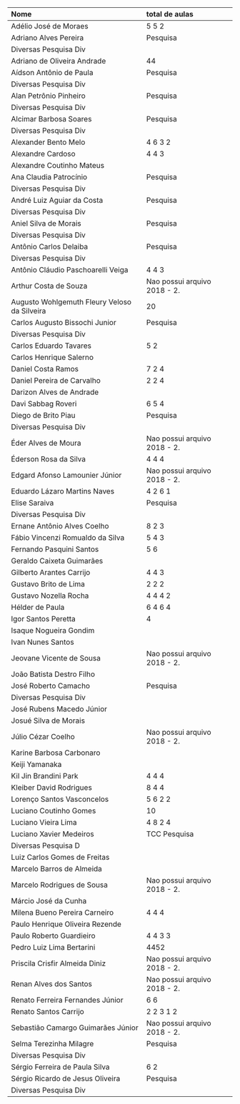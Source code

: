 | Nome | total de aulas |
| :---- | :---- |
| Adélio José de Moraes | 5 5 2 |
| Adriano Alves Pereira | Pesquisa
Diversas Pesquisa Div |
| Adriano de Oliveira Andrade | 44 |
| Aídson Antônio de Paula | Pesquisa
Diversas Pesquisa Div |
| Alan Petrônio Pinheiro | Pesquisa
Diversas Pesquisa Div |
| Alcimar Barbosa Soares | Pesquisa
Diversas Pesquisa Div |
| Alexander Bento Melo | 4 6 3 2 |
| Alexandre Cardoso | 4 4 3 |
| Alexandre Coutinho Mateus |  |
| Ana Claudia Patrocínio | Pesquisa
Diversas Pesquisa Div |
| André Luiz Aguiar da Costa | Pesquisa
Diversas Pesquisa Div |
| Aniel Silva de Morais | Pesquisa
Diversas Pesquisa Div |
| Antônio Carlos Delaiba | Pesquisa
Diversas Pesquisa Div |
| Antônio Cláudio Paschoarelli Veiga | 4 4 3 |
| Arthur Costa de Souza | Nao possui arquivo 2018 - 2.|
| Augusto Wohlgemuth Fleury Veloso da Silveira | 20 |
| Carlos Augusto Bissochi Junior | Pesquisa
Diversas Pesquisa Div |
| Carlos Eduardo Tavares | 5 2 |
| Carlos Henrique Salerno |  |
| Daniel Costa Ramos | 7 2 4 |
| Daniel Pereira de Carvalho | 2 2 4 |
| Darizon Alves de Andrade |  |
| Davi Sabbag Roveri | 6 5 4 |
| Diego de Brito Piau | Pesquisa
Diversas Pesquisa Div |
| Éder Alves de Moura | Nao possui arquivo 2018 - 2.|
| Éderson Rosa da Silva | 4 4 4 |
| Edgard Afonso Lamounier Júnior | Nao possui arquivo 2018 - 2.|
| Eduardo Lázaro Martins Naves | 4 2 6 1 |
| Elise Saraiva | Pesquisa
Diversas Pesquisa Div |
| Ernane Antônio Alves Coelho | 8 2 3 |
| Fábio Vincenzi Romualdo da Silva | 5 4 3 |
| Fernando Pasquini Santos | 5 6 |
| Geraldo Caixeta Guimarães |  |
| Gilberto Arantes Carrijo | 4 4 3 |
| Gustavo Brito de Lima | 2 2 2 |
| Gustavo Nozella Rocha | 4 4 4 2 |
| Hélder de Paula | 6 4 6 4 |
| Igor Santos Peretta | 4 |
| Isaque Nogueira Gondim |  |
| Ivan Nunes Santos |  |
| Jeovane Vicente de Sousa | Nao possui arquivo 2018 - 2.|
| João Batista Destro Filho |  |
| José Roberto Camacho | Pesquisa
Diversas Pesquisa Div |
| José Rubens Macedo Júnior |  |
| Josué Silva de Morais |  |
| Júlio Cézar Coelho | Nao possui arquivo 2018 - 2.|
| Karine Barbosa Carbonaro |  |
| Keiji Yamanaka |  |
| Kil Jin Brandini Park | 4 4 4 |
| Kleiber David Rodrigues | 8 4 4 |
| Lorenço Santos Vasconcelos | 5 6 2 2 |
| Luciano Coutinho Gomes | 10 |
| Luciano Vieira Lima | 4 8 2 4 |
| Luciano Xavier Medeiros | TCC Pesquisa
Diversas Pesquisa D |
| Luiz Carlos Gomes de Freitas |  |
| Marcelo Barros de Almeida |  |
| Marcelo Rodrigues de Sousa | Nao possui arquivo 2018 - 2.|
| Márcio José da Cunha |  |
| Milena Bueno Pereira Carneiro | 4 4 4 |
| Paulo Henrique Oliveira Rezende |  |
| Paulo Roberto Guardieiro | 4 4 3 3 |
| Pedro Luiz Lima Bertarini | 4452 |
| Priscila Crisfir Almeida Diniz | Nao possui arquivo 2018 - 2.|
| Renan Alves dos Santos | Nao possui arquivo 2018 - 2.|
| Renato Ferreira Fernandes Júnior | 6 6 |
| Renato Santos Carrijo | 2 2 3 1 2 |
| Sebastião Camargo Guimarães Júnior | Nao possui arquivo 2018 - 2.|
| Selma Terezinha Milagre | Pesquisa
Diversas Pesquisa Div |
| Sérgio Ferreira de Paula Silva | 6 2 |
| Sérgio Ricardo de Jesus Oliveira | Pesquisa
Diversas Pesquisa Div |

